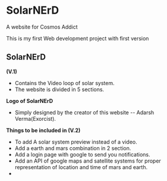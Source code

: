 # SolarNErD
A website for Cosmos Addict

This is my first Web development project with first version

## SolarNErD
   **(V.1)**
*  Contains the Video loop of solar system.
*  The website is divided in 5 sections.
 
 **Logo of SolarNErD**
 * Simply designed by the creator of this website -- Adarsh Verma(Exorcist).


**Things to be included in (V.2)**
* To add A solar system preview instead of a video.
* Add a earth and mars combination in 2 section.
* Add a login page with google to send you notifications.
* Add an API of google maps and satellite systems for proper representation of location and time of mars and earth.
*  
 
